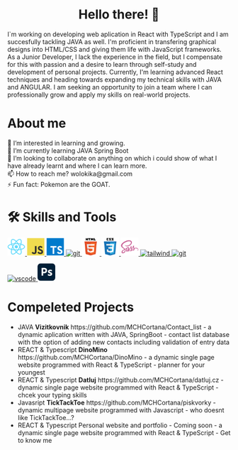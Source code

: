<div align="center"><h1>Hello there! 👋</h1></div>
</hr>

I`m working on developing web aplication in React with TypeScript and I am succesfully tackling JAVA as well. 
I'm proficient in transfering graphical designs into HTML/CSS and giving them life with JavaScript frameworks.
As a Junior Developer, I lack the experience in the field, but I compensate for this with passion and a desire to learn through self-study and development of personal projects.
Currently, I'm learning advanced React techniques and heading towards expanding my technical skills with JAVA and ANGULAR. 
I am seeking an opportunity to join a team where I can professionally grow and apply my skills on real-world projects.


<div><h1>About me</h1></div>
👀 I’m interested in learning and growing.</br>
🌱 I’m currently learning JAVA Spring Boot</br>
💞️ I’m looking to collaborate on anything on which i could show of what I have already learnt and where I can learn more. </br>
📫 How to reach me? wolokika@gmail.com</br>
⚡ Fun fact: Pokemon are the GOAT. </br>


<div><h1>🛠️ Skills and Tools</h1></div>
</hr>

<p align="left">  
  <a href="https://react.dev/" target="_blank" rel="noreferrer"> 
    <img src="https://raw.githubusercontent.com/devicons/devicon/master/icons/react/react-original.svg" alt="react" width="40" height="40"/> 
  </a> 
  <a href="https://developer.mozilla.org/en-US/docs/Web/JavaScript" target="_blank" rel="noreferrer"> 
    <img src="https://raw.githubusercontent.com/devicons/devicon/master/icons/javascript/javascript-original.svg" alt="javascript" width="40" height="40"/> 
  </a>
  <a href="https://www.typescriptlang.org/" target="_blank" rel="noreferrer"> 
    <img src="https://raw.githubusercontent.com/devicons/devicon/master/icons/typescript/typescript-original.svg" alt="typescript" width="40" height="40"/> 
  </a> 
  <a href="https://www.java.com/en/download/help/whatis_java.html" target="_blank" rel="noreferrer"> 
    <img src="https://logowik.com/content/uploads/images/731_java.jpg" alt="git" width="40" height="40"/> 
  </a> 
  <a href="https://www.w3.org/html/" target="_blank" rel="noreferrer"> 
    <img src="https://raw.githubusercontent.com/devicons/devicon/master/icons/html5/html5-original-wordmark.svg" alt="html5" width="40" height="40"/> 
  </a> 
  <a href="https://www.w3schools.com/css/" target="_blank" rel="noreferrer"> 
    <img src="https://raw.githubusercontent.com/devicons/devicon/master/icons/css3/css3-original-wordmark.svg" alt="css3" width="40" height="40"/> 
  </a> 
  <a href="https://sass-lang.com" target="_blank" rel="noreferrer"> 
    <img src="https://raw.githubusercontent.com/devicons/devicon/master/icons/sass/sass-original.svg" alt="sass" width="40" height="40"/> 
  </a> 
  <a href="https://tailwindcss.com" target="_blank" rel="noreferrer"> 
    <img src="https://www.vectorlogo.zone/logos/tailwindcss/tailwindcss-icon.svg" alt="tailwind" width="40" height="40"/> 
  </a> 
  <a href="https://git-scm.com/" target="_blank" rel="noreferrer"> 
    <img src="https://www.vectorlogo.zone/logos/git-scm/git-scm-icon.svg" alt="git" width="40" height="40"/> 
  </a> 
</p>
<p align="left"> 
  <a href="https://code.visualstudio.com" target="_blank" rel="noreferrer"> 
    <img src="https://cdn.jsdelivr.net/gh/devicons/devicon/icons/vscode/vscode-original.svg" alt="vscode"" width="40" height="40"/> 
  </a> 
  <a href="https://www.photoshop.com/en" target="_blank" rel="noreferrer"> 
    <img src="https://raw.githubusercontent.com/devicons/devicon/master/icons/photoshop/photoshop-plain.svg" alt="photoshop" width="40" height="40"> 
  </a>  
</p>

<div><h1>Compeleted Projects</h1></div>
</hr>
<ul>
  <li>JAVA <b>Vizitkovnik</b> https://github.com/MCHCortana/Contact_list - a dynamic aplication written with JAVA, SpringBoot - contact list database with the option of adding new contacts including validation of entry data</li>
  <li>REACT & Typescript <b>DinoMino</b> https://github.com/MCHCortana/DinoMino - a dynamic single page website programmed with React & TypeScript - planner for your youngest</li>
  <li>REACT & Typescript <b>Datluj</b> https://github.com/MCHCortana/datluj.cz -  dynamic single page website programmed with React & TypeScript - chcek your typing skills</li>
  <li>Javasript <b>TickTackToe</b> https://github.com/MCHCortana/piskvorky - dynamic multipage website programmed with Javascript - who doesnt like TickTackToe...?</li>
  <li>REACT & Typescript Personal website and portfolio - Coming soon - a dynamic single page website programmed with React & TypeScript - Get to know me</li>
</ul>



<!---
MCHCortana/MCHCortana is a ✨ special ✨ repository because its `README.md` (this file) appears on your GitHub profile.
You can click the Preview link to take a look at your changes.
--->
